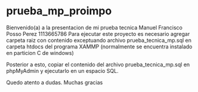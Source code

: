 # prueba_mp_proimpo

Bienvenido(a) a la presentacion de mi prueba tecnica Manuel Francisco Posso Perez 1113665786
Para ejecutar este proyecto es necesario agregar carpeta raiz con contenido exceptuando archivo prueba_tecnica_mp.sql en carpeta htdocs del programa XAMMP (normalmente se encuentra instalado en particion C de windows)

Posterior a esto, copiar el contenido del archivo prueba_tecnica_mp.sql en phpMyAdmin y ejecutarlo en un espacio SQL.

Quedo atento a dudas. Muchas gracias